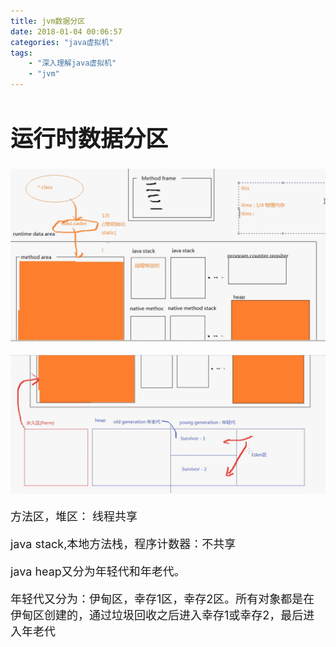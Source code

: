 ```yaml
---
title: jvm数据分区
date: 2018-01-04 00:06:57
categories: "java虚拟机"
tags:
	- "深入理解java虚拟机"
	- "jvm"
---
```

<font size=4 >

# 运行时数据分区

![分区](https://raw.githubusercontent.com/sheltonliu/sheltonliu.github.io/myhexo/blog/MarkdownPhotos/2018/01/04/jvm-001.jpg)


![分区2](https://raw.githubusercontent.com/sheltonliu/sheltonliu.github.io/myhexo/blog/MarkdownPhotos/2018/01/04/jvm-002.jpg)

方法区，堆区： 线程共享

java stack,本地方法栈，程序计数器：不共享


java heap又分为年轻代和年老代。

年轻代又分为：伊甸区，幸存1区，幸存2区。所有对象都是在伊甸区创建的，通过垃圾回收之后进入幸存1或幸存2，最后进入年老代



